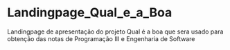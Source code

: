 # Landingpage_Qual_e_a_Boa
Landingpage de apresentação do projeto Qual é a boa que sera usado para obtenção das notas de Programação III e Engenharia de Software
